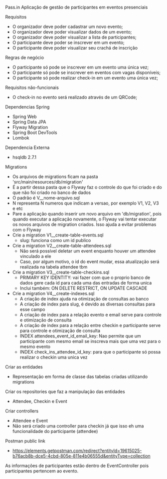 Pass.in
Aplicação de gestão de participantes em eventos presenciais

Requisitos
- O organizador deve poder cadastrar um novo evento;
- O organizador deve poder visualizar dados de um evento;
- O organizador deve poder visualizar a lista de participantes;
- O participante deve poder se inscrever em um evento;
- O participante deve poder visualizar seu crachá de inscrição

Regras de negócio
- O participante só pode se inscrever em um evento uma única vez;
- O participante só pode se inscrever em eventos com vagas disponíveis;
- O participante só pode realizar check-in em um evento uma única vez;

Requisitos não-funcionais
- O check-in no evento será realizado através de um QRCode;

Dependencias Spring
- Spring Web
- Spring Data JPA
- Flyway Migration
- Spring Boot DevTools
- Lombok

Dependencia Externa
- hsqldb 2.7.1

Migrations
- Os arquivos de migrations ficam na pasta 'src/main/resources/db/migration'
- É a partir dessa pasta que o Flyway faz o controle do que foi criado e do que não foi criado no banco de dados
- O padrão é V<N>__nome-arquivo.sql
- N representa N numeros que indicam a versao, por exemplo V1, V2, V3 e etc
- Pare a aplicação quando inserir um novo arquivo em 'db/migration', pois 
  quando executar a aplicação novamente, o Flyway vai tentar executar os 
  novos arquivos de migration criados. Isso ajuda a evitar problemas com o 
  Flyway
- Crie a migration V1__create-table-events.sql
  - slug: funciona como um id publico
- Crie a migration V2__create-table-attendees.sql
  - Não será possível deletar um event enquanto houver um attendee vinculado 
    a ele
  - Caso, por algum motivo, o id do event mudar, essa atualização será 
    realizada na tabela attendee tbm
- Crie a migration V3__create-table-checkins.sql
  - PRIMARY KEY IDENTITY: vai fazer com que o proprio banco de dados gere 
    cada id para cada uma das entradas de forma unica
  - Inclui também: ON DELETE RESTRICT, ON UPDATE CASCADE
- Crie a migration V4__create-indexes.sql
  - A criação de index ajuda na otimização de consultas ao banco
  - A criação de index para slug, é devido as diversas consultas para esse 
    campo
  - A criação de index para a relação evento e email serve para controle e 
    otimização de consulta
  - A criação de index para a relação entre checkin e participante serve 
    para controle e otimização de consulta
  - INDEX attendees_event_id_email_key: Nao permite que um participante com 
    mesmo email se inscreva mais que uma vez para o mesmo evento
  - INDEX check_ins_attendee_id_key: para que o participante só possa 
    realizar o checkin uma unica vez

Criar as entidades
- Representação em forma de classe das tabelas criadas utilizando migrations

Criar os repositories que faz a manipulação das entidades
- Attendee, Checkin e Event

Criar controllers
- Attendee e Event
- Não será criado uma controller para checkin já que isso eh uma 
  funcionalidade do participante (attendee)

Postman public link
- https://elements.getpostman.com/redirect?entityId=19615025-b76acb8b-dce5-4cbd-805e-811e4b06555d&entityType=collection

As informações de participantes estão dentro de EventController pois 
participantes pertencem ao evento.